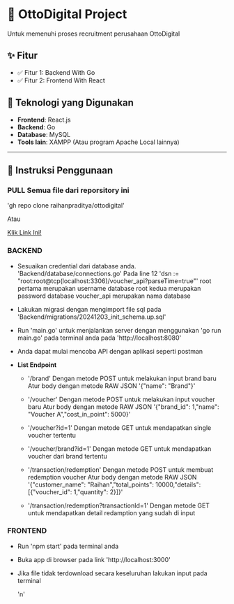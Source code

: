 # 📌 OttoDigital Project

Untuk memenuhi proses recruitment perusahaan OttoDigital

## ✨ Fitur
- ✅ Fitur 1: Backend With Go
- ✅ Fitur 2: Frontend With React

## 🚀 Teknologi yang Digunakan
- **Frontend**: React.js
- **Backend**: Go
- **Database**: MySQL
- **Tools lain**: XAMPP (Atau program Apache Local lainnya)

---

## 📂 Instruksi Penggunaan

### PULL Semua file dari reporsitory ini

'gh repo clone raihanpraditya/ottodigital'

Atau

[Klik Link Ini!](https://github.com/raihanpraditya/ottodigital.git)

### BACKEND
 - Sesuaikan credential dari database anda.
'Backend/database/connections.go' Pada line 12
'dsn := "root:root@tcp(localhost:3306)/voucher_api?parseTime=true"'
root pertama merupakan username database
root kedua merupakan password database
voucher_api merupakan nama database

- Lakukan migrasi dengan mengimport file sql pada
'Backend/migrations/20241203_init_schema.up.sql'

- Run 'main.go' untuk menjalankan server
dengan menggunakan 'go run main.go' pada terminal anda pada 'http://localhost:8080'

- Anda dapat mulai mencoba API dengan aplikasi seperti postman

- **List Endpoint**
    - '/brand' Dengan metode POST untuk melakukan input brand baru
        Atur body dengan metode RAW JSON
            '{"name": "Brand"}'
    
    - '/voucher' Dengan metode POST untuk melakukan input voucher baru
        Atur body dengan metode RAW JSON
            '{"brand_id": 1,"name": "Voucher A","cost_in_point": 5000}'
    
    - '/voucher?id=1' Dengan metode GET untuk mendapatkan single voucher tertentu

    - '/voucher/brand?id=1' Dengan metode GET untuk mendapatkan voucher dari brand tertentu

    - '/transaction/redemption' Dengan metode POST untuk membuat redemption voucher
        Atur body dengan metode RAW JSON
            '{"customer_name": "Raihan","total_points": 10000,"details": [{"voucher_id": 1,"quantity": 2}]}'
    
    - '/transaction/redemption?transactionId=1' Dengan metode GET untuk mendapatkan detail redamption yang sudah di input 


### FRONTEND

- Run 'npm start' pada terminal anda

- Buka app di browser pada link 'http://localhost:3000'

- Jika file tidak terdownload secara keseluruhan lakukan input pada terminal

    'n'


